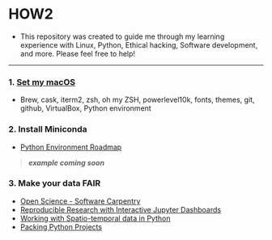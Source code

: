 # HOW2

* This repository was created to guide me through my learning experience with Linux, Python, Ethical hacking, Software development, and more. Please feel free to help!
------------------------------------------------------

### 1. [Set my macOS](https://github.com/fcarvalhopacheco/HOW2/blob/master/1.macos_catalina_setup/myOSsetup.md)

+ Brew, cask, iterm2, zsh, oh my ZSH, powerlevel10k, fonts, themes, git, github, VirtualBox, Python environment

### 2. Install Miniconda

+ [Python Environment Roadmap](https://github.com/fcarvalhopacheco/HOW2/blob/master/1.macos_catalina_setup/python_env.pdf)
> ***example coming soon***

### 3. Make your data FAIR

+ [Open Science - Software Carpentry](https://swcarpentry.github.io/git-novice/10-open/index.html)
+ [Reproducible Research with Interactive Jupyter Dashboards](https://annefou.github.io/jupyter_dashboards/)
+ [Working with Spatio-temporal data in Python](https://annefou.github.io/metos_python/)
+ [Packing Python Projects](https://packaging.python.org/tutorials/packaging-projects/)


